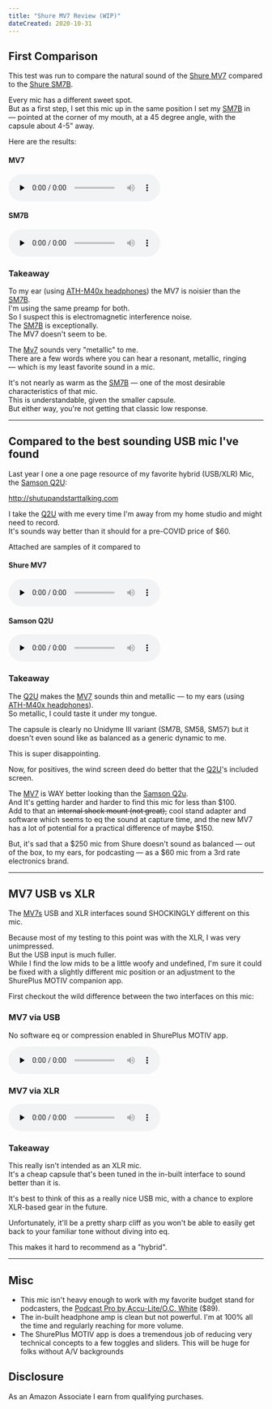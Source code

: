 ```yaml
---
title: "Shure MV7 Review (WIP)"
dateCreated: 2020-10-31
---
```


[mv7]: https://amzn.to/3264TOL "Shure MV7 microphone on Amazon"
[sm7b]: https://amzn.to/3jRg0RP "Shure SM7B microphone on Amazon"
[q2u]: https://amzn.to/34Q1mGi "Samson Q2U microphone on Amazon"
[m40x]: https://amzn.to/2HUyCmJ "Audio-Technica ATH-M40x headphones on Amazon"

## First Comparison

This test was run to compare the natural sound of the [Shure MV7][mv7] compared to the [Shure SM7B][sm7b].

Every mic has a different sweet spot.  
But as a first step, I set this mic up in the same position I set my [SM7B][] in — pointed at the corner of my mouth, at a 45 degree angle, with the capsule about 4-5" away.

Here are the results:

#### MV7

<audio controls preload="none">
  <source src="https://s3-us-west-2.amazonaws.com/shutupandstarttalking.com/sm7b-vs-mv7_mv7.mp3" type="audio/mpeg" />
  <p>
    Your browser does not support the audio tag. a <a href="https://s3-us-west-2.amazonaws.com/shutupandstarttalking.com/sm7b-vs-mv7_mv7.mp3">link to the audio</a> instead.</p>
  </p>
</audio>

#### SM7B

<audio controls preload="none">
  <source src="https://s3-us-west-2.amazonaws.com/shutupandstarttalking.com/sm7b-vs-mv7_sm7b.mp3" type="audio/mpeg" />
  <p>
    Your browser does not support the audio tag. a <a href="https://s3-us-west-2.amazonaws.com/shutupandstarttalking.com/sm7b-vs-mv7_sm7b.mp3">link to the audio</a> instead.</p>
  </p>
</audio>

### Takeaway

To my ear (using [ATH-M40x headphones][m40x]) the MV7 is noisier than the [SM7B][sm7b].  
I'm using the same preamp for both.  
So I suspect this is electromagnetic interference noise.  
The [SM7B][sm7b] is exceptionally.  
The MV7 doesn't seem to be.

The [Mv7][mv7] sounds very "metallic" to me.  
There are a few words where you can hear a resonant, metallic, ringing — which is my least favorite sound in a mic.

It's not nearly as warm as the [SM7B][sm7b] — one of the most desirable characteristics of that mic.  
This is understandable, given the smaller capsule.  
But either way, you're not getting that classic low response.

---

## Compared to the best sounding USB mic I've found

Last year I one a one page resource of my favorite hybrid (USB/XLR) Mic, the [Samson Q2U][q2u]:

http://shutupandstarttalking.com

I take the [Q2U][q2u] with me every time I'm away from my home studio and might need to record.  
It's sounds way better than it should for a pre-COVID price of \$60.

Attached are samples of it compared to

#### Shure MV7

<audio controls preload="none">
  <source src="https://s3-us-west-2.amazonaws.com/shutupandstarttalking.com/mv7-vs-q2u_mv7.mp3" type="audio/mpeg" />
  <p>
    Your browser does not support the audio tag. a <a href="https://s3-us-west-2.amazonaws.com/shutupandstarttalking.com/sm7b-vs-mv7_mv7.mp3">link to the audio</a> instead.</p>
  </p>
</audio>

#### Samson Q2U

<audio controls preload="none">
  <source src="https://s3-us-west-2.amazonaws.com/shutupandstarttalking.com/mv7-vs-q2u_q2u.mp3" type="audio/mpeg" />
  <p>
    Your browser does not support the audio tag. a <a href="https://s3-us-west-2.amazonaws.com/shutupandstarttalking.com/sm7b-vs-mv7_sm7b.mp3">link to the audio</a> instead.</p>
  </p>
</audio>

### Takeaway

The [Q2U][q2u] makes the [MV7][mv7] sounds thin and metallic — to my ears (using [ATH-M40x headphones][m40x]).  
So metallic, I could taste it under my tongue.

The capsule is clearly no Unidyme III variant (SM7B, SM58, SM57) but it doesn't even sound like as balanced as a generic dynamic to me.

This is super disappointing.

Now, for positives, the wind screen deed do better that the [Q2U][q2u]'s included screen.

The [MV7][mv7] is WAY better looking than the [Samson Q2u][q2u].  
And It's getting harder and harder to find this mic for less than $100.  
Add to that an ~~internal shock mount (not great),~~ cool stand adapter and software which seems to eq the sound at capture time, and the new MV7 has a lot of potential for a practical difference of maybe $150.

But, it's sad that a $250 mic from Shure doesn't sound as balanced — out of the box, to my ears, for podcasting — as a $60 mic from a 3rd rate electronics brand.

---

## MV7 USB vs XLR

The [MV7s][mv7] USB and XLR interfaces sound SHOCKINGLY different on this mic.

Because most of my testing to this point was with the XLR, I was very unimpressed.  
But the USB input is much fuller.  
While I find the low mids to be a little woofy and undefined, I'm sure it could be fixed with a slightly different mic position or an adjustment to the ShurePlus MOTIV companion app.

First checkout the wild difference between the two interfaces on this mic:

### MV7 via USB

No software eq or compression enabled in ShurePlus MOTIV app.

<audio controls preload="none">
  <source src="https://s3-us-west-2.amazonaws.com/shutupandstarttalking.com/mv7_usb-vs-xlr_usb.mp3" type="audio/mpeg" />
  <p>
    Your browser does not support the audio tag. a <a href="https://s3-us-west-2.amazonaws.com/shutupandstarttalking.com/mv7_usb-vs-xlr_usb.mp3">link to the audio</a> instead.</p>
  </p>
</audio>

### MV7 via XLR

<audio controls preload="none">
  <source src="https://s3-us-west-2.amazonaws.com/shutupandstarttalking.com/mv7_usb-vs-xlr_xlr.mp3" type="audio/mpeg" />
  <p>
    Your browser does not support the audio tag. a <a href="https://s3-us-west-2.amazonaws.com/shutupandstarttalking.com/mv7_usb-vs-xlr_xlr.mp3">link to the audio</a> instead.</p>
  </p>
</audio>

### Takeaway

This really isn't intended as an XLR mic.  
It's a cheap capsule that's been tuned in the in-built interface to sound better than it is.

It's best to think of this as a really nice USB mic, with a chance to explore XLR-based gear in the future.

Unfortunately, it'll be a pretty sharp cliff as you won't be able to easily get back to your familiar tone without diving into eq.

This makes it hard to recommend as a "hybrid".

---

## Misc

- This mic isn't heavy enough to work with my favorite budget stand for podcasters, the [Podcast Pro by Accu-Lite/O.C. White](https://www.ocwhite.com/product/podcast-pro-microphone-boom/) (\$89).
- The in-built headphone amp is clean but not powerful. I'm at 100% all the time and regularly reaching for more volume.
- The ShurePlus MOTIV app is does a tremendous job of reducing very technical concepts to a few toggles and sliders. This will be huge for folks without A/V backgrounds

## Disclosure

As an Amazon Associate I earn from qualifying purchases.
